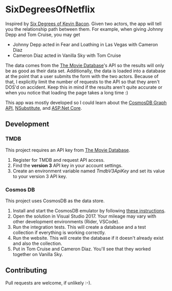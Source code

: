 # SixDegreesOfNetflix

Inspired by [Six Degrees of Kevin Bacon](https://en.wikipedia.org/wiki/Six_Degrees_of_Kevin_Bacon). Given two actors, the app will tell you the relationship path between them. For example, when giving Johnny Depp and Tom Cruise, you may get

* Johnny Depp acted in Fear and Loathing in Las Vegas with Cameron Diaz
* Cameron Diaz acted in Vanilla Sky with Tom Cruise

The data comes from the  [The Movie Database](https://www.themoviedb.org)'s API so the results will only be as good as their data set. Additionally, the data is loaded into a database at the point that a user submits the form with the two actors. Because of that, I explicitly limit the number of requests to the API so that they aren't DOS'd on accident. Keep this in mind if the results aren't quite accurate or when you notice that loading the page takes a long time :)

This app was mostly developed so I could learn about the [CosmosDB Graph API](https://docs.microsoft.com/en-us/azure/cosmos-db/graph-introduction), [NSubstitute](http://nsubstitute.github.io/), and [ASP.Net Core](https://docs.microsoft.com/en-us/aspnet/core/).

## Development

### TMDB

This project requires an API key from [The Movie Database](https://www.themoviedb.org).

1. Register for TMDB and request API access.
2. Find the **version 3** API key in your account settings.
3. Create an environment variable named _TmdbV3ApiKey_ and set its value to your version 3 API key.

### Cosmos DB

This project uses CosmosDB as the data store.

1. Install and start the CosmosDB emulator by following [these instructions](https://docs.microsoft.com/en-us/azure/cosmos-db/local-emulator).
2. Open the solution in Visual Studio 2017. Your mileage may vary with other development environments (Rider, VSCode).
3. Run the integration tests. This will create a database and a test collection if everything is working correctly.
4. Run the website. This will create the database if it doesn't already exist and also the collection.
5. Put in Tom Cruise and Cameron Diaz. You'll see that they worked together on Vanilla Sky.

## Contributing

Pull requests are welcome, if unlikely :-).